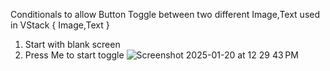 Conditionals to allow Button Toggle between two different Image,Text used in VStack { Image,Text }
1. Start with blank screen
2. Press Me to start toggle
![Screenshot 2025-01-20 at 12 29 43 PM](https://github.com/user-attachments/assets/374e51e8-62f4-4159-82e2-58420dda687c)
